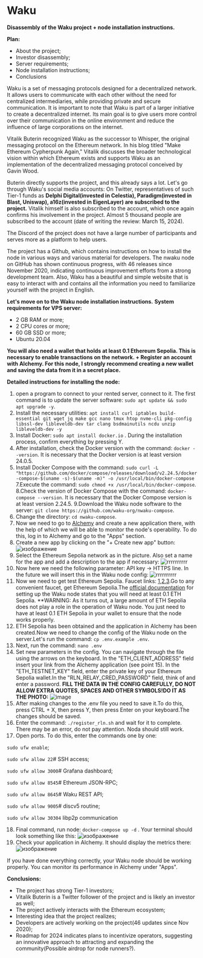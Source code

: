 # Waku

**Disassembly of the Waku project + node installation instructions.**

**Plan:**
- About the project;
- Investor disassembly;
- Server requirements;
- Node installation instructions;
- Conclusions

Waku is a set of messaging protocols designed for a decentralized network. It allows users to communicate with each other without the need for centralized intermediaries, while providing private and secure communication. It is important to note that Waku is part of a larger initiative to create a decentralized internet. Its main goal is to give users more control over their communication in the online environment and reduce the influence of large corporations on the internet.

Vitalik Buterin recognized Waku as the successor to Whisper, the original messaging protocol on the Ethereum network. In his blog titled "Make Ethereum Cypherpunk Again," Vitalik discusses the broader technological vision within which Ethereum exists and supports Waku as an implementation of the decentralized messaging protocol conceived by Gavin Wood.

Buterin directly supports the project, and this already says a lot. Let's go through Waku's social media accounts:
On Twitter, representatives of such Tier-1 funds as **Delphi Digital(invested in Celestia), Paradigm(invested in Blast, Uniswap), a16z(invested in EigenLayer) are subscribed to the project.** Vitalik himself is also subscribed to the account, which once again confirms his involvement in the project. Almost 5 thousand people are subscribed to the account (date of writing the review: March 15, 2024).

The Discord of the project does not have a large number of participants and serves more as a platform to help users.

The project has a Github, which contains instructions on how to install the node in various ways and various material for developers. The nwaku node on GitHub has shown continuous progress, with 46 releases since November 2020, indicating continuous improvement efforts from a strong development team. Also, Waku has a beautiful and simple website that is easy to interact with and contains all the information you need to familiarize yourself with the project in English.

**Let's move on to the Waku node installation instructions.**
**System requirements for VPS server:**

- 2 GB RAM or more;
- 2 CPU cores or more;
- 60 GB SSD or more;
- Ubuntu 20.04

**You will also need a wallet that holds at least 0.1 Ethereum Sepolia. This is necessary to enable transactions on the network. + Register an account with Alchemy. For this node, I strongly recommend creating a new wallet and saving the data from it in a secret place.**

**Detailed instructions for installing the node:**

1. open a program to connect to your rented server, connect to it. The first command is to update the server software: ``sudo apt update && sudo apt upgrade -y``.
2. Install the necessary utilities:
   ``apt install curl iptables build-essential git wget jq make gcc nano tmux htop nvme-cli pkg-config libssl-dev libleveldb-dev tar clang bsdmainutils ncdu unzip libleveldb-dev -y``
4. Install Docker: ``sudo apt install docker.io`` . During the installation process, confirm everything by pressing Y.
5. After installation, check the Docker version with the command: ``docker --version``. It is necessary that the Docker version is at least version 24.0.5.
6. Install Docker Compose with the command:
   ``sudo curl -L "https://github.com/docker/compose/releases/download/v2.24.5/docker-compose-$(uname -s)-$(uname -m)" -o /usr/local/bin/docker-compose``
7.Execute the command: ``sudo chmod +x /usr/local/bin/docker-compose``.
8.Check the version of Docker Compose with the command: ``docker-compose --version``. It is necessary that the Docker Compose version is at least version 2.24.5.
9.Download the Waku node software to the server: ``git clone https://github.com/waku-org/nwaku-compose``.
10. Change the directory: ``cd nwaku-compose``.
11. Now we need to go to [Alchemy](https://dashboard.alchemy.com/) and create a new application there, with the help of which we will be able to monitor the node's operability. To do this, log in to Alchemy and go to the "Apps" section.
12. Create a new app by clicking on the "+ Create new app" button:    ![изображение](https://github.com/Mozgiii9/Waku/assets/74683169/6b076e3a-d121-4554-b444-8dbfc19448dd)
13. Select the Ethereum Sepolia network as in the picture. Also set a name for the app and add a description to the app if necessary:
    ![rrrrrrrrrr](https://github.com/Mozgiii9/Waku/assets/74683169/218b9846-43fa-4816-8e24-ec5e8c39e6ad)
14. Now here we need the following parameter: API key -> HTTPS line. In the future we will insert this in the Waku node config:
    ![rrrrrrrrrr](https://github.com/Mozgiii9/Waku/assets/74683169/83c7cdd4-9a47-4dbe-9aed-8e5a5cea45a3)
15. Now we need to get test Ethereum Sepolia. Faucet links: [1](https://sepoliafaucet.com/),[2](https://www.infura.io/faucet/sepolia),[3](https://sepolia-faucet.pk910.de/).Go to any convenient faucet, get Ethereum Sepolia.The [official documentation](https://docs.waku.org/guides/nwaku/run-docker-compose) for setting up the Waku node states that you will need at least 0.1 ETH Sepolia.
    **WARNING: As it turns out, a large amount of ETH Sepolia does not play a role in the operation of Waku node. You just need to have at least 0.1 ETH Sepolia in your wallet to ensure that the node works properly.
17. ETH Sepolia has been obtained and the application in Alchemy has been created.Now we need to change the config of the Waku node on the server.Let's run the command: ``cp .env.example .env``.
18. Next, run the command: ``nano .env``
19. Set new parameters in the config. You can navigate through the file using the arrows on the keyboard. In the "ETH_CLIENT_ADDRESS" field insert your link from the Alchemy application (see point 15). In the "ETH_TESTNET_KEY" field, enter the private key of your Ethereum Sepolia wallet.In the "RLN_RELAY_CRED_PASSWORD" field, think of and enter a password.
**FILL THE DATA IN THE CONFIG CAREFULLY, DO NOT ALLOW EXTRA QUOTES, SPACES AND OTHER SYMBOLS!DO IT AS THE PHOTO:** ![image](https://github.com/Mozgiii9/Waku/assets/74683169/fe785805-d3c3-4b16-9dbf-fcbe0f4ca126)
20. After making changes to the .env file you need to save it.To do this, press CTRL + X, then press Y, then press Enter on your keyboard.The changes should be saved.
21. Enter the command: ``./register_rln.sh`` and wait for it to complete. There may be an error, do not pay attention. Noda should still work.
22. Open ports. To do this, enter the commands one by one:

``sudo ufw enable``;

``sudo ufw allow 22``# SSH access;

``sudo ufw allow 3000``# Grafana dashboard;

``sudo ufw allow 8545``# Ethereum JSON-RPC;

``sudo ufw allow 8645``# Waku REST API;

``sudo ufw allow 9005``# discv5 routine;

``sudo ufw allow 30304`` libp2p communication

18. Final command, run node: ``docker-compose up -d`` . Your terminal should look something like this:
![изображение](https://github.com/Mozgiii9/Waku/assets/74683169/0d05e8d8-840d-4b58-a696-9a7f6f19e910)
19. Check your application in Alchemy. It should display the metrics there:
![изображение](https://github.com/Mozgiii9/Waku/assets/74683169/f425b78d-7012-40cc-bbad-4f7cb6ee6799)

If you have done everything correctly, your Waku node should be working properly. You can monitor its performance in Alchemy under "Apps".

**Conclusions:**
- The project has strong Tier-1 investors;
- Vitalik Buterin is a Twitter follower of the project and is likely an investor as well;
- The project actively interacts with the Ethereum ecosystem;
- Interesting idea that the project realizes;
- Developers are actively working on the project(46 updates since Nov 2020);
- Roadmap for 2024 indicates plans to incentivize operators, suggesting an innovative approach to attracting and expanding the community(Possible airdrop for node runners?).
